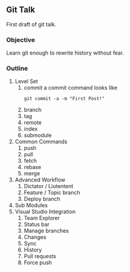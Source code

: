 Git Talk
--------

First draft of git talk.

### Objective

Learn git enough to rewrite history without fear.

### Outline

1. Level Set
    1. commit
        a commit command looks like
        ```
        git commit -a -m "First Post!"
        ```
    1. branch
    1. tag
    1. remote
    1. index
    1. submodule
1. Common Commands
    1. push
    1. pull
    1. fetch
    1. rebase
    1. merge
1. Advanced Workflow
    1. Dictator / Liutentent
    1. Feature / Topic branch
    1. Deploy branch
1. Sub Modules
1. Visual Studio Integration
    1. Team Explorer
    1. Status bar
    1. Manage branches
    1. Changes
    1. Sync
    1. History
    1. Pull requests
    1. Force push